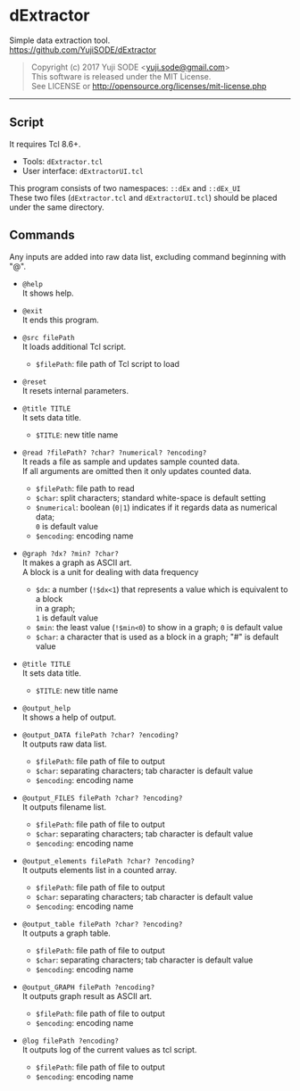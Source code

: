 # dExtractor
Simple data extraction tool.  
https://github.com/YujiSODE/dExtractor  

>Copyright (c) 2017 Yuji SODE \<yuji.sode@gmail.com\>  
>This software is released under the MIT License.  
>See LICENSE or http://opensource.org/licenses/mit-license.php
______
## Script
It requires Tcl 8.6+.
- Tools: `dExtractor.tcl`
- User interface: `dExtractorUI.tcl`

This program consists of two namespaces: `::dEx` and `::dEx_UI`  
These two files \(`dExtractor.tcl` and `dExtractorUI.tcl`\) should be placed under the same directory.

## Commands
Any inputs are added into raw data list, excluding command beginning with "@".

- `@help`  
  It shows help.  

- `@exit`  
  It ends this program.  

- `@src filePath`  
  It loads additional Tcl script.  
  - `$filePath`: file path of Tcl script to load  

- `@reset`  
  It resets internal parameters.  

- `@title TITLE`  
  It sets data title.  
  - `$TITLE`: new title name  

- `@read ?filePath? ?char? ?numerical? ?encoding?`  
  It reads a file as sample and updates sample counted data.  
  If all arguments are omitted then it only updates counted data.  
  - `$filePath`: file path to read
  - `$char`: split characters; standard white-space is default setting
  - `$numerical`: boolean (`0|1`) indicates if it regards data as numerical data;  
    `0` is default value
  - `$encoding`: encoding name  

- `@graph ?dx? ?min? ?char?`  
  It makes a graph as ASCII art.  
  A block is a unit for dealing with data frequency  
  - `$dx`: a number \(`!$dx<1`\) that represents a value which is equivalent to a block  
    in a graph;  
    `1` is default value
  - `$min`: the least value \(`!$min<0`\) to show in a graph; `0` is default value
  - `$char`: a character that is used as a block in a graph; "\#" is default value  

- `@title TITLE`  
  It sets data title.  
  - `$TITLE`: new title name  

- `@output_help`  
  It shows a help of output.  

- `@output_DATA filePath ?char? ?encoding?`  
  It outputs raw data list.  
  - `$filePath`: file path of file to output
  - `$char`: separating characters; tab character is default value
  - `$encoding`: encoding name  

- `@output_FILES filePath ?char? ?encoding?`  
  It outputs filename list.  
  - `$filePath`: file path of file to output
  - `$char`: separating characters; tab character is default value
  - `$encoding`: encoding name  

- `@output_elements filePath ?char? ?encoding?`  
  It outputs elements list in a counted array.  
  - `$filePath`: file path of file to output
  - `$char`: separating characters; tab character is default value
  - `$encoding`: encoding name  

- `@output_table filePath ?char? ?encoding?`  
  It outputs a graph table.  
  - `$filePath`: file path of file to output
  - `$char`: separating characters; tab character is default value
  - `$encoding`: encoding name  

- `@output_GRAPH filePath ?encoding?`  
  It outputs graph result as ASCII art.  
  - `$filePath`: file path of file to output
  - `$encoding`: encoding name  

- `@log filePath ?encoding?`  
  It outputs log of the current values as tcl script.  
  - `$filePath`: file path of file to output
  - `$encoding`: encoding name
